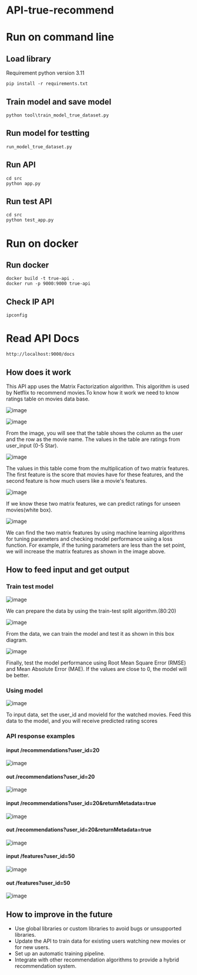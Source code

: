# API-true-recommend
# Run on command line
## Load library
Requirement python version 3.11

```
pip install -r requirements.txt
```

## Train model and save model

```
python tool\train_model_true_dataset.py   
```

## Run model for testting
```
run_model_true_dataset.py
```
## Run API

```
cd src
python app.py
```

## Run test API

```
cd src
python test_app.py
```

# Run on docker

## Run docker
```
docker build -t true-api .
docker run -p 9000:9000 true-api
```


## Check IP API
```
ipconfig
```


# Read API Docs
```
http://localhost:9000/docs
```


## How does it work
  This API app uses the Matrix Factorization algorithm. This algorithm is used by Netflix to recommend movies.To know how it work we need to know ratings table on movies data base.

  
![image](https://github.com/Sparkle753/API-true-recommend/assets/66368427/0e74190c-513d-4100-87ee-f24e9bbe09e8)

![image](https://github.com/Sparkle753/API-true-recommend/assets/66368427/389ae082-d16b-4431-a782-7e806dab17bd)

  From the image, you will see that the table shows the column as the user and the row as the movie name. The values in the table are ratings from user_input (0-5 Star).

![image](https://github.com/Sparkle753/API-true-recommend/assets/66368427/74e04ee8-c3ed-452d-9376-7a9e53596268)

  The values in this table come from the multiplication of two matrix features. The first feature is the score that movies have for these features, and the second feature is how much users like a movie's features.

![image](https://github.com/Sparkle753/API-true-recommend/assets/66368427/144f66ae-ff16-4cab-bf7a-6c2f58753e73)

  If we know these two matrix features, we can predict ratings for unseen movies(white box).

![image](https://github.com/Sparkle753/API-true-recommend/assets/66368427/41f86b26-3a5e-4098-9203-70446ff5cfe4)

  We can find the two matrix features by using machine learning algorithms for tuning parameters and checking model performance using a loss function. For example, if the tuning parameters are less than the set point, we will increase the matrix features as shown in the image above.


## How to feed input and get output
### Train test model 
![image](https://github.com/Sparkle753/API-true-recommend/assets/66368427/c57e9b7f-4b96-44f8-b48b-edb42525655d)

  We can prepare the data by using the train-test split algorithm.(80:20)

![image](https://github.com/Sparkle753/API-true-recommend/assets/66368427/100b7e81-e337-49a7-bc33-a98efaeae643)


  From the data, we can train the model and test it as shown in this box diagram. 

![image](https://github.com/Sparkle753/API-true-recommend/assets/66368427/0a243da6-7496-4567-ab12-f499110f03ea)

  Finally, test the model performance using Root Mean Square Error (RMSE) and Mean Absolute Error (MAE). If the values are close to 0, the model will be better.

### Using model
![image](https://github.com/Sparkle753/API-true-recommend/assets/66368427/3a06fd12-88d3-4c0f-aaf4-f54a84d6fc6f)

  To input data, set the user_id and movieId for the watched movies. Feed this data to the model, and you will receive predicted rating scores

### API response examples
#### input /recommendations?user_id=20
![image](https://github.com/Sparkle753/API-true-recommend/assets/66368427/db6364f9-a9a6-4c1f-bf12-8021d2e835fb)

#### out /recommendations?user_id=20
![image](https://github.com/Sparkle753/API-true-recommend/assets/66368427/0cde4cc0-9dae-4497-86b6-baf55f8d71ed)

#### input /recommendations?user_id=20&returnMetadata=true
![image](https://github.com/Sparkle753/API-true-recommend/assets/66368427/d1c80c5f-082b-4926-b98c-ef755a52cdef)

#### out /recommendations?user_id=20&returnMetadata=true
![image](https://github.com/Sparkle753/API-true-recommend/assets/66368427/d2ee52c7-034b-4681-8261-14fba3f655a9)

#### input /features?user_id=50
![image](https://github.com/Sparkle753/API-true-recommend/assets/66368427/003fb126-7b00-4ac5-aa6a-fec76315e914)

#### out /features?user_id=50
![image](https://github.com/Sparkle753/API-true-recommend/assets/66368427/b5f59fd2-0b55-4f32-b529-9da33643c129)


## How to improve in the future
  - Use global libraries or custom libraries to avoid bugs or unsupported libraries.
  - Update the API to train data for existing users watching new movies or for new users.
  - Set up an automatic training pipeline.
  - Integrate with other recommendation algorithms to provide a hybrid recommendation system.
  

